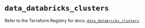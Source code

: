 # `data_databricks_clusters`

Refer to the Terraform Registry for docs: [`data_databricks_clusters`](https://registry.terraform.io/providers/databricks/databricks/1.88.0/docs/data-sources/clusters).
